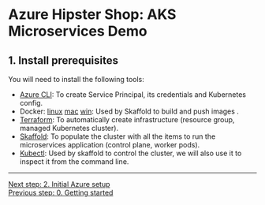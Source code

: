 # Azure Hipster Shop: AKS Microservices Demo

## 1. Install prerequisites

You will need to install the following tools:

* [Azure CLI](https://docs.microsoft.com/en-us/cli/azure/install-azure-cli?view=azure-cli-latest): To create Service Principal, its credentials and Kubernetes config.
* Docker: [linux](https://docs.docker.com/install/linux/docker-ce/ubuntu/) [mac](https://docs.docker.com/docker-for-mac/install/) [win](https://docs.docker.com/docker-for-windows/install/): Used by Skaffold to build and push images  .
* [Terraform](https://www.terraform.io/downloads.html): To automatically create infrastructure (resource group, managed Kubernetes cluster).
* [Skaffold](https://skaffold.dev/docs/getting-started/#installing-skaffold): To populate the cluster with all the items to run the microservices application (control plane, worker pods).
* [Kubectl](https://kubernetes.io/docs/tasks/tools/install-kubectl/): Used by skaffold to control the cluster, we will also use it to inspect it from the command line.

---
[Next step: 2. Initial Azure setup](../doc/02_setup_az_sp.md)  
[Previous step: 0. Getting started](../doc/02_setup_az_sp.md)

